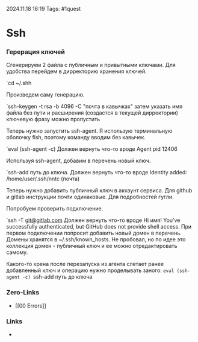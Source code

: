 2024.11.18 16:19
Tags: #1quest 

# Ssh

### Герерация ключей
Сгенерируем 2 файла с публичным и привытными ключами.
Для удобства перейдем в дирректорию хранения ключей.

`cd ~/.shh

Произведем саму генерацию.

`ssh-keygen -t rsa -b 4096 -C "почта в кавычках"
затем указать имя файла без пути и расширения (создастся в текущей дирректории)
ключевую фразу можно пропустить

Теперь нужно запустить ssh-agent. Я использую терминальную оболочку fish, поэтому команду вводим без кавычек.

`eval (ssh-agent -c)
Должен вернуть что-то вроде Agent pid 12406

Используя ssh-agent, добавим в перечень новый ключ.

`ssh-add путь до ключа.
Должен вернуть что-то вроде Identity added: /home/user/.ssh/nntc (почта)

Теперь нужно добавить публичный ключ в аккаунт сервиса. Для github и gitlab инструкции почти одинаковые. Для подробностей гугли.

Попробуем проверить подключение.

`ssh -T git@gitlab.com
Должен вернуть что-то вроде Hi имя! You've successfully authenticated, but GitHub does not provide shell access.
При первом подключении попросит добавить новый домен в перечень.
Домены хранятся в ~/.ssh/known_hosts. Не пробовал, но по идее это коллекция домен - публичный ключ и ее можно отредактировать самому.

Какого-то хрена после перезапуска из агента слетает ранее добавленный ключ и операцию нужно проделывать заного:
`eval (ssh-agent -c)
`ssh-add путь до ключа

### Zero-Links
- [[00 Errors]]

### Links
- 